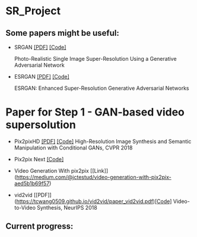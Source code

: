 # SR_Project

Some papers might be useful:
---
- SRGAN [[PDF]](https://arxiv.org/pdf/1609.04802v5.pdf) [[Code]](https://github.com/eriklindernoren/Keras-GAN)
  
  Photo-Realistic Single Image Super-Resolution Using a Generative Adversarial Network

- ESRGAN [[PDF]](https://arxiv.org/pdf/1809.00219v2.pdf) [[Code]](https://github.com/eriklindernoren/PyTorch-GAN)

  ESRGAN: Enhanced Super-Resolution Generative Adversarial Networks

# Paper for Step 1 - GAN-based video supersolution

- Pix2pixHD [[PDF]](https://arxiv.org/pdf/1711.11585.pdf) [[Code]](https://github.com/NVIDIA/pix2pixHD)
  High-Resolution Image Synthesis and Semantic Manipulation with Conditional GANs, CVPR 2018
  
- Pix2pix Next  [[Code]](https://github.com/malfusion/pix2pix-video-synthesis)
- Video Generation With pix2pix [[Link]] (https://medium.com/@jctestud/video-generation-with-pix2pix-aed5b1b69f57)

- vid2vid  [[PDF]] (https://tcwang0509.github.io/vid2vid/paper_vid2vid.pdf)[[Code]](https://github.com/NVIDIA/vid2vid)
  Video-to-Video Synthesis, NeurIPS 2018









Current progress:
---
